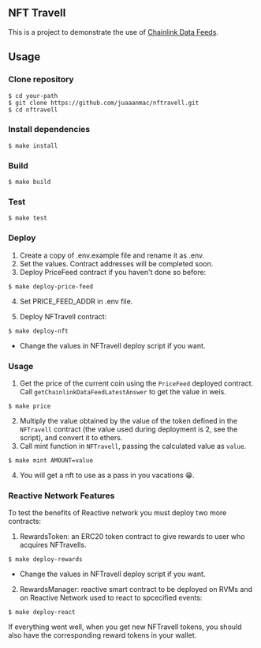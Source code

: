 ## NFT Travell

This is a project to demonstrate the use of [Chainlink Data Feeds](https://docs.chain.link/data-feeds).

## Usage

### Clone repository

```shell
$ cd your-path
$ git clone https://github.com/juaaanmac/nftravell.git
$ cd nftravell
```

### Install dependencies

```shell
$ make install
```

### Build

```shell
$ make build
```

### Test

```shell
$ make test
```

### Deploy

1) Create a copy of .env.example file and rename it as .env. 
2) Set the values. Contract addresses will be completed soon.
3) Deploy PriceFeed contract if you haven't done so before:

```shell
$ make deploy-price-feed
```

4) Set PRICE_FEED_ADDR in .env file.

5) Deploy NFTravell contract:

```shell
$ make deploy-nft
```

* Change the values in NFTravell deploy script if you want. 

### Usage

1) Get the price of the current coin using the `PriceFeed` deployed contract. Call `getChainlinkDataFeedLatestAnswer` to get the value in weis.

```shell
$ make price
```

2) Multiply the value obtained by the value of the token defined in the `NFTravell` contract (the value used during deployment is 2, see the script), and convert it to ethers.
3) Call mint function in `NFTravell`, passing the calculated value as `value`.

```shell
$ make mint AMOUNT=value
```

4) You will get a nft to use as a pass in you vacations 😁.

### Reactive Network Features

To test the benefits of Reactive network you must deploy two more contracts:

1) RewardsToken: an ERC20 token contract to give rewards to user who acquires NFTravells.

```shell
$ make deploy-rewards
```
* Change the values in NFTravell deploy script if you want. 

2) RewardsManager: reactive smart contract to be deployed on RVMs and on Reactive Network used to react to spcecified events:

```shell
$ make deploy-react 
```

If everything went well, when you get new NFTravell tokens, you should also have the corresponding reward tokens in your wallet.

